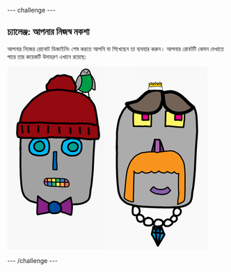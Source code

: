 --- challenge ---

## চ্যালেঞ্জ: আপনার নিজস্ব নকশা

আপনার নিজের রোবোট ডিজাইনিং শেষ করতে আপনি যা শিখেছেন তা ব্যবহার করুন। আপনার রোবটটি কেমন দেখাতে পারে তার কয়েকটি উদাহরণ এখানে রয়েছে:

![স্ক্রীনশট](images/robot-examples.png)

--- /challenge ---